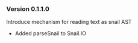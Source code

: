 ### Version 0.1.1.0

Introduce mechanism for reading text as snail AST

* Added parseSnail to Snail.IO
